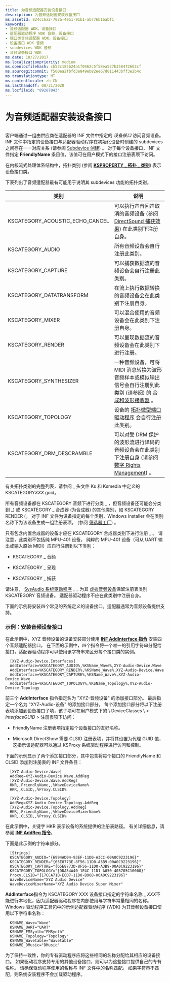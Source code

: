 ```yaml
---
title: 为音频适配器安装设备接口
description: 为音频适配器安装设备接口
ms.assetid: 824cc6a2-702a-4e51-91b1-ab776b1babf1
keywords:
- 音频适配器 WDK，设备接口
- 适配器驱动程序 WDK 音频，设备接口
- 端口类音频适配器 WDK，设备接口
- 设备接口 WDK 音频
- subdevices WDK 音频
- 音频设备接口 WDK
ms.date: 10/27/2017
ms.localizationpriority: medium
ms.openlocfilehash: cb53c185b24a1f0462c5f58ea527b358472663cf
ms.sourcegitcommit: f500ea2fbfd3e849eb82ee67d011443bff3e2b4c
ms.translationtype: MT
ms.contentlocale: zh-CN
ms.lasthandoff: 08/31/2020
ms.locfileid: "89207043"
---
```

# <a name="installing-device-interfaces-for-an-audio-adapter"></a>为音频适配器安装设备接口


## <span id="installing_device_interfaces_for_an_audio_adapter"></span><span id="INSTALLING_DEVICE_INTERFACES_FOR_AN_AUDIO_ADAPTER"></span>


客户端通过一组由供应商在适配器的 INF 文件中指定的 *设备接口* 访问音频设备。 INF 文件中指定的设备接口与适配器驱动程序在初始化设备时创建的 subdevices 之间存在一一对应关系 (请参阅 [Subdevice 创建](subdevice-creation.md)) 。 对于每个设备接口，INF 文件指定 **FriendlyName** 条目值，该值可在用户模式下的接口注册表项下访问。

在内核流式处理体系结构中，拓扑类别 (参阅 [**KSPROPERTY \_ 拓扑 \_ 类别**](../stream/ksproperty-topology-categories.md)) 表示设备接口类。

下表列出了音频适配器最有可能用于说明其 subdevices 功能的拓扑类别。

|类别|说明|
|--- |--- |
|KSCATEGORY_ACOUSTIC_ECHO_CANCEL|可以执行声音回声取消的音频设备 (参阅 [DirectSound 捕获效果](directsound-capture-effects.md)) 在此类别下注册自身。|
|KSCATEGORY_AUDIO|所有音频设备会自行注册此类别。|
|KSCATEGORY_CAPTURE|可以捕获数据流的音频设备会自行注册此类别。|
|KSCATEGORY_DATATRANSFORM|在流上执行数据转换的音频设备会在此类别下注册自身。|
|KSCATEGORY_MIXER|可以混合使用的音频设备会在此类别下注册自身。|
|KSCATEGORY_RENDER|可以呈现数据流的音频设备会在此类别下进行注册。|
|KSCATEGORY_SYNTHESIZER|一种音频设备，可将 MIDI 消息转换为波形音频样本或模拟输出信号会自行注册到此类别 (请参阅) 的 [合成和波形接收器](synthesizers-and-wave-sinks.md) 。|
|KSCATEGORY_TOPOLOGY|设备的 [拓扑微型端口驱动程序](topology-miniport-driver.md) 会自行注册此类别。|
|KSCATEGORY_DRM_DESCRAMBLE|可以对受 DRM 保护的波形流进行译码的音频设备会在此类别下注册自身 (请参阅 [数字 Rights Management](digital-rights-management.md)) 。|


有关拓扑类别的完整列表，请参阅 \_ 头文件 Ks 和 Ksmedia 中定义的 KSCATEGORY*XXX* guid。

所有音频设备都在 KSCATEGORY 音频下进行分类 \_ ，但音频设备还可能会分类到 \_) 或 KSCATEGORY \_ 合成器 (为合成器) 的其他类别，如 KSCATEGORY RENDER (。 对于 INF 文件为设备指定的每个类别，Windows Installer 会在类别名称下为该设备生成一组注册表项， (参阅 [筛选器工厂](filter-factories.md)) 。

只有包含内置合成器的设备才应在 KSCATEGORY 合成器类别下进行注册 \_ 。 请注意，此类别不包括纯 MPU-401 设备。 纯粹的 MPU-401 设备（可从 UART 输出或输入原始 MIDI）应自行注册到以下类别：

-   KSCATEGORY \_ 音频

-   KSCATEGORY \_ 呈现

-   KSCATEGORY \_ 捕获

请注意， [SysAudio 系统驱动程序](kernel-mode-wdm-audio-components.md#sysaudio_system_driver) \_ \_ 为其 [虚拟音频设备](virtual-audio-devices.md)保留注册表类别 KSCATEGORY 音频设备。 适配器驱动程序不应在此类别中注册自身。

下面的示例将安装四个常见的系统定义的设备接口，适配器通常为音频设备提供支持。

### <a name="span-idexample__installing_audio_device_interfacesspanspan-idexample__installing_audio_device_interfacesspanexample-installing-audio-device-interfaces"></a><span id="example__installing_audio_device_interfaces"></span><span id="EXAMPLE__INSTALLING_AUDIO_DEVICE_INTERFACES"></span>示例：安装音频设备接口

在此示例中，XYZ 音频设备的设备安装部分使用 [**INF AddInterface 指令**](../install/inf-addinterface-directive.md) 安装四个音频适配器接口。 在下面的示例中，四个指令将一个唯一的引用字符串分配给接口，适配器驱动程序可以使用该字符串来区分每个接口类的实例。

```inf
  [XYZ-Audio-Device.Interfaces]
  AddInterface=%KSCATEGORY_AUDIO%,%KSName_Wave%,XYZ-Audio-Device.Wave
  AddInterface=%KSCATEGORY_RENDER%,%KSName_Wave%,XYZ-Audio-Device.Wave
  AddInterface=%KSCATEGORY_CAPTURE%,%KSName_Wave%,XYZ-Audio-Device.Wave
  AddInterface=%KSCATEGORY_TOPOLOGY%,%KSName_Topology%,XYZ-Audio-Device.Topology
```

前三个 **AddInterface** 指令指定名为 "XYZ-音频设备" 的添加接口部分。 最后指定一个名为 "XYZ-Audio-设备" 的添加接口部分。 每个添加接口部分将以下注册表项添加到设备接口子项，该子项可在用户模式下的 \\ DeviceClasses \\ &lt; *InterfaceGUID* &gt; 注册表项下访问：

-   FriendlyName 注册表项指定每个设备接口的友好名称。

-   Microsoft DirectShow 需要 CLSID 注册表项，并将其设置为代理 GUID 值，这指示该适配器可以通过 KSProxy 系统驱动程序进行访问和控制。

下面的示例显示了两个添加接口部分，其中包含将每个接口的 FriendlyName 和 CLSID 添加到注册表的 INF 文件条目：

```inf
  [XYZ-Audio-Device.Wave]
  AddReg=XYZ-Audio-Device.Wave.AddReg
  [XYZ-Audio-Device.Wave.AddReg]
  HKR,,FriendlyName,,%WaveDeviceName%
  HKR,,CLSID,,%Proxy.CLSID%

  [XYZ-Audio-Device.Topology]
  AddReg=XYZ-Audio-Device.Topology.AddReg
  [XYZ-Audio-Device.Topology.AddReg]
  HKR,,FriendlyName,,%WaveDeviceMixerName%
  HKR,,CLSID,,%Proxy.CLSID%
```

在此示例中，关键字 HKR 表示设备的系统提供的注册表路径。 有关详细信息，请参阅 [**INF AddReg 指令**](../install/inf-addreg-directive.md)。

下面是此示例的字符串部分。

```inf
  [Strings]
  KSCATEGORY_AUDIO="{6994AD04-93EF-11D0-A3CC-00A0C9223196}"
  KSCATEGORY_RENDER="{65E8773E-8F56-11D0-A3B9-00A0C9223196}"
  KSCATEGORY_CAPTURE="{65E8773D-8F56-11D0-A3B9-00A0C9223196}"
  KSCATEGORY_TOPOLOGY="{DDA54A40-1E4C-11D1-A050-405705C10000}"
  Proxy.CLSID="{17CCA71B-ECD7-11D0-B908-00A0C9223196}"
  WaveDeviceName="XYZ Audio Device"
  WaveDeviceMixerName="XYZ Audio Device Super Mixer"
```

**AddInterface**指令为 KSCATEGORY XXX 设备接口指定的字符串名称 \_ *XXX*不能进行本地化，因为适配器驱动程序在内部使用与字符串常量相同的名称。 Windows 驱动程序工具包中的示例适配器驱动程序 (WDK) 为其音频设备接口使用以下字符串名称：

```inf
  KSNAME_Wave="Wave"
  KSNAME_UART="UART"
  KSNAME_FMSynth="FMSynth"
  KSNAME_Topology="Topology"
  KSNAME_Wavetable="Wavetable"
  KSNAME_DMusic="DMusic"
```

为了保持一致性，你的专有驱动程序应将这些相同的名称分配给其相应的设备接口。 如果驱动程序支持专用的其他设备接口，则可以为这些接口提供自己的专有名称。 请确保驱动程序使用的名称与 INF 文件中的名称匹配。 如果字符串不匹配，则系统安装程序不会加载驱动程序。